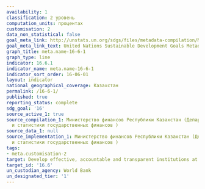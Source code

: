 ```yaml
---
availability: 1
classification: 2 уровень
computation_units: процентах
customisation: 2
data_non_statistical: false
goal_meta_link: http://unstats.un.org/sdgs/files/metadata-compilation/Metadata-Goal-16.pdf
goal_meta_link_text: United Nations Sustainable Development Goals Metadata (pdf 1361kB)
graph_title: meta.name-16-6-1
graph_type: line
indicator: 16.6.1
indicator_name: meta.name-16-6-1
indicator_sort_order: 16-06-01
layout: indicator
national_geographical_coverage: Казахстан
permalink: /16-6-1/
published: true
reporting_status: complete
sdg_goal: '16'
source_active_1: true
source_compilation_1: Министерство финансов Республики Казахстан (Департамент отчетности
  и статистики государственных финансов )
source_data_1: null
source_implementation_1: Министерство финансов Республики Казахстан (Департамент отчетности
  и статистики государственных финансов )
tags:
- meta.customisation-2
target: Develop effective, accountable and transparent institutions at all levels
target_id: '16.6'
un_custodian_agency: World Bank
un_designated_tier: '1'
---
```

